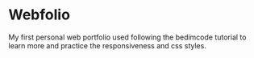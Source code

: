 # Webfolio
My first personal web portfolio used following the bedimcode tutorial to learn more and practice the responsiveness and css styles.
